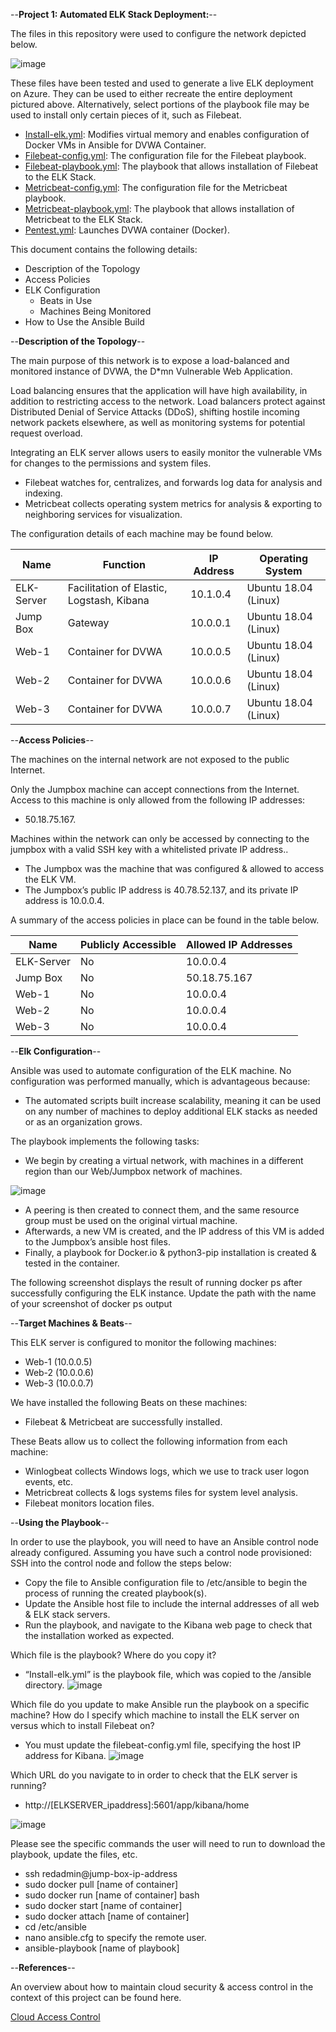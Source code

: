 --**Project 1: Automated ELK Stack Deployment:**--

The files in this repository were used to configure the network depicted below.

![image](https://github.com/UCB-CyberSecurity-Cohort5/elk-stack-project-nrt-cyber-1991/blob/main/Diagrams/ELK%20Stack%20Network%20Topology%20Chart.png)

These files have been tested and used to generate a live ELK deployment on Azure. They can be used to either
recreate the entire deployment pictured above. Alternatively, select portions of the playbook file may be used to install only certain pieces of it, such as Filebeat.

* [Install-elk.yml](https://github.com/UCB-CyberSecurity-Cohort5/elk-stack-project-nrt-cyber-1991/blob/main/Ansible/install-elk.yml): Modifies virtual memory and enables configuration of Docker VMs in Ansible for DVWA Container.
* [Filebeat-config.yml](https://github.com/UCB-CyberSecurity-Cohort5/elk-stack-project-nrt-cyber-1991/blob/main/Ansible/filebeat-config.yml): The configuration file for the Filebeat playbook.
* [Filebeat-playbook.yml](https://github.com/UCB-CyberSecurity-Cohort5/elk-stack-project-nrt-cyber-1991/blob/main/Ansible/filebeat-playbook.yml): The playbook that allows installation of Filebeat to the ELK Stack.
* [Metricbeat-config.yml](https://github.com/UCB-CyberSecurity-Cohort5/elk-stack-project-nrt-cyber-1991/blob/main/Ansible/metricbeat-config.yml): The configuration file for the Metricbeat playbook.
* [Metricbeat-playbook.yml](https://github.com/UCB-CyberSecurity-Cohort5/elk-stack-project-nrt-cyber-1991/blob/main/Ansible/metricbeat-playbook.yml): The playbook that allows installation of Metricbeat to the ELK Stack.
* [Pentest.yml](https://github.com/UCB-CyberSecurity-Cohort5/elk-stack-project-nrt-cyber-1991/blob/main/Ansible/pentest.yml): Launches DVWA container (Docker).

This document contains the following details:

* Description of the Topology
* Access Policies
* ELK Configuration
  * Beats in Use
  * Machines Being Monitored
* How to Use the Ansible Build


--**Description of the Topology**--

The main purpose of this network is to expose a load-balanced and monitored instance of DVWA, the D*mn Vulnerable Web Application.

Load balancing ensures that the application will have high availability, in addition to restricting access to the network. Load balancers protect against Distributed Denial of Service Attacks (DDoS), shifting hostile incoming network packets elsewhere, as well as monitoring systems for potential request overload. 
  
Integrating an ELK server allows users to easily monitor the vulnerable VMs for changes to the permissions and system files.
* Filebeat watches for, centralizes, and forwards log data for analysis and indexing.
* Metricbeat collects operating system metrics for analysis & exporting to neighboring services for visualization.

The configuration details of each machine may be found below.

| Name       | Function                                  | IP Address | Operating System     |
|------------|-------------------------------------------|------------|----------------------|
| ELK-Server | Facilitation of Elastic, Logstash, Kibana | 10.1.0.4   | Ubuntu 18.04 (Linux) |
| Jump Box   | Gateway                                   | 10.0.0.1   | Ubuntu 18.04 (Linux) |
| Web-1      | Container for DVWA                        | 10.0.0.5   | Ubuntu 18.04 (Linux) |
| Web-2      | Container for DVWA                        | 10.0.0.6   | Ubuntu 18.04 (Linux) |
| Web-3      | Container for DVWA                        | 10.0.0.7   | Ubuntu 18.04 (Linux) |


--**Access Policies**--

The machines on the internal network are not exposed to the public Internet. 

Only the Jumpbox machine can accept connections from the Internet. Access to this machine is only allowed from the following IP addresses:
* 50.18.75.167.

Machines within the network can only be accessed by connecting to the jumpbox with a valid SSH key with a whitelisted private IP address..
* The Jumpbox was the machine that was configured & allowed to access the ELK VM.
* The Jumpbox’s public IP address is 40.78.52.137, and its private IP address is 10.0.0.4.

A summary of the access policies in place can be found in the table below.

| Name       | Publicly Accessible | Allowed IP Addresses |
|------------|---------------------|----------------------|
| ELK-Server | No                  | 10.0.0.4             |
| Jump Box   | No                  | 50.18.75.167         |
| Web-1      | No                  | 10.0.0.4             |
| Web-2      | No                  | 10.0.0.4             |
| Web-3      | No                  | 10.0.0.4             |


--**Elk Configuration**--

Ansible was used to automate configuration of the ELK machine. No configuration was performed manually, which is advantageous because:
* The automated scripts built increase scalability, meaning it can be used on any number of machines to deploy additional ELK stacks as needed or as an organization grows.

The playbook implements the following tasks:
* We begin by creating a virtual network, with machines in a different region than our Web/Jumpbox network of machines. 

![image](https://github.com/UCB-CyberSecurity-Cohort5/elk-stack-project-nrt-cyber-1991/blob/main/Images/ELK-NET%20Settings.png)


* A peering is then created to connect them, and the same resource group must be used on the original virtual machine.
* Afterwards, a new VM is created, and the IP address of this VM is added to the Jumpbox’s ansible host files.
* Finally, a playbook for Docker.io & python3-pip installation is created & tested in the container.

The following screenshot displays the result of running docker ps after successfully configuring the ELK instance.
  Update the path with the name of your screenshot of docker ps output


--**Target Machines & Beats**--

This ELK server is configured to monitor the following machines:
* Web-1 (10.0.0.5)
* Web-2 (10.0.0.6)
* Web-3 (10.0.0.7)

We have installed the following Beats on these machines:
* Filebeat & Metricbeat are successfully installed.

These Beats allow us to collect the following information from each machine:  
* Winlogbeat collects Windows logs, which we use to track user logon events, etc.
* Metricbreat collects & logs systems files for system level analysis.
* Filebeat monitors location files.


--**Using the Playbook**--

In order to use the playbook, you will need to have an Ansible control node already configured. Assuming you have such a control node provisioned: SSH into the control node and follow the steps below:
* Copy the file to Ansible configuration file to /etc/ansible to begin the process of running the created playbook(s).
* Update the Ansible host file to include the internal addresses of all web & ELK stack servers.
* Run the playbook, and navigate to the Kibana web page to check that the installation worked as expected.

Which file is the playbook? Where do you copy it? 
* “Install-elk.yml” is the playbook file, which was copied to the /ansible directory.
![image](https://github.com/UCB-CyberSecurity-Cohort5/elk-stack-project-nrt-cyber-1991/blob/main/Images/install-elk%20playbook.png)

Which file do you update to make Ansible run the playbook on a specific machine? How do I specify which machine to install the ELK server on versus which to install Filebeat on? 
* You must update the filebeat-config.yml file, specifying the host IP address for Kibana.
![image](https://github.com/UCB-CyberSecurity-Cohort5/elk-stack-project-nrt-cyber-1991/blob/main/Images/filebeat-playbook.png)

Which URL do you navigate to in order to check that the ELK server is running?
* http://[ELKSERVER_ipaddress]:5601/app/kibana/home

![image](https://github.com/UCB-CyberSecurity-Cohort5/elk-stack-project-nrt-cyber-1991/blob/main/Images/Kibana%20Sample%20Data%20Screen.png)

Please see the specific commands the user will need to run to download the playbook, update the files, etc.
* ssh redadmin@jump-box-ip-address
* sudo docker pull [name of container]
* sudo docker run [name of container] bash
* sudo docker start [name of container]
* sudo docker attach [name of container]
* cd /etc/ansible
* nano ansible.cfg to specify the remote user.
* ansible-playbook [name of playbook]

--**References**--

An overview about how to maintain cloud security & access control in the context of this project can be found here.

[Cloud Access Control](https://github.com/UCB-CyberSecurity-Cohort5/elk-stack-project-nrt-cyber-1991/blob/main/Project%201_%20Interview%20Questions_%20Cloud%20Security.pdf)
